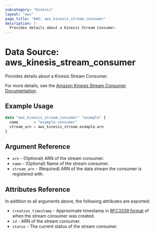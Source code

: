 ```yaml
---
subcategory: "Kinesis"
layout: "aws"
page_title: "AWS: aws_kinesis_stream_consumer"
description: |-
  Provides details about a Kinesis Stream Consumer.
---
```


# Data Source: aws_kinesis_stream_consumer

Provides details about a Kinesis Stream Consumer.

For more details, see the [Amazon Kinesis Stream Consumer Documentation][1].

## Example Usage

```terraform
data "aws_kinesis_stream_consumer" "example" {
  name       = "example-consumer"
  stream_arn = aws_kinesis_stream.example.arn
}
```

## Argument Reference

* `arn` - (Optional) ARN of the stream consumer.
* `name` - (Optional) Name of the stream consumer.
* `stream_arn` - (Required) ARN of the data stream the consumer is registered with.

## Attributes Reference

In addition to all arguments above, the following attributes are exported:

* `creation_timestamp` - Approximate timestamp in [RFC3339 format](https://tools.ietf.org/html/rfc3339#section-5.8) of when the stream consumer was created.
* `id` - ARN of the stream consumer.
* `status` - The current status of the stream consumer.

[1]: https://docs.aws.amazon.com/streams/latest/dev/amazon-kinesis-consumers.html
